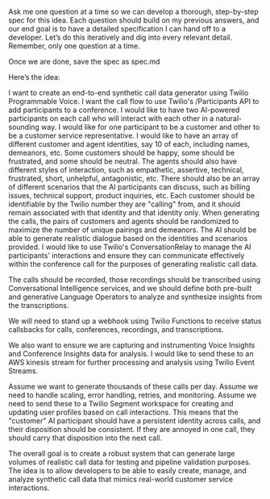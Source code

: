 Ask me one question at a time so we can develop a thorough, step-by-step spec for this idea. Each question should build on my previous answers, and our end goal is to have a detailed specification I can hand off to a developer. Let’s do this iteratively and dig into every relevant detail. Remember, only one question at a time.

Once we are done, save the spec as spec.md

Here’s the idea:

I want to create an end-to-end synthetic call data generator using Twilio Programmable Voice. I want the call flow to use Twilio's /Participants API to add participants to a conference. I would like to have two AI-powered participants on each call who will interact with each other in a natural-sounding way. I would like for one participant to be a customer and other to be a customer service representative. I would like to have an array of different customer and agent identities, say 10 of each, including names, demeanors, etc. Some customers should be happy, some should be frustrated, and some should be neutral. The agents should also have different styles of interaction, such as empathetic, assertive, technical, frustrated, short, unhelpful, antagonistic, etc. There should also be an array of different scenarios that the AI participants can discuss, such as billing issues, technical support, product inquiries, etc. Each customer should be identifiable by the Twilio number they are "calling" from, and it should remain associated with that identity and that identity only. When generating the calls, the pairs of customers and agents should be randomized to maximize the number of unique pairings and demeanors. The AI should be able to generate realistic dialogue based on the identities and scenarios provided. I would like to use Twilio's ConversationRelay to manage the AI participants' interactions and ensure they can communicate effectively within the conference call for the purposes of generating realistic call data.

The calls should be recorded, those recordings should be transcribed using Conversational Intelligence services, and we should define both pre-built and generative Language Operators to analyze and synthesize insights from the transcriptions.

We will need to stand up a webhook using Twilio Functions to receive status callsbacks for calls, conferences, recordings, and transcriptions.

We also want to ensure we are capturing and instrumenting Voice Insights and Conference Insights data for analysis. I would like to send these to an AWS kinesis stream for further processing and analysis using Twilio Event Streams. 

Assume we want to generate thousands of these calls per day. Assume we need to handle scaling, error handling, retries, and monitoring. Assume we need to send these to a Twilio Segment workspace for creating and updating user profiles based on call interactions. This means that the "customer" AI participant should have a persistent identity across calls, and their disposition should be consistent. If they are annoyed in one call, they should carry that disposition into the next call.

The overall goal is to create a robust system that can generate large volumes of realistic call data for testing and pipeline validation purposes. The idea is to allow developers to be able to easily create, manage, and analyze synthetic call data that mimics real-world customer service interactions.